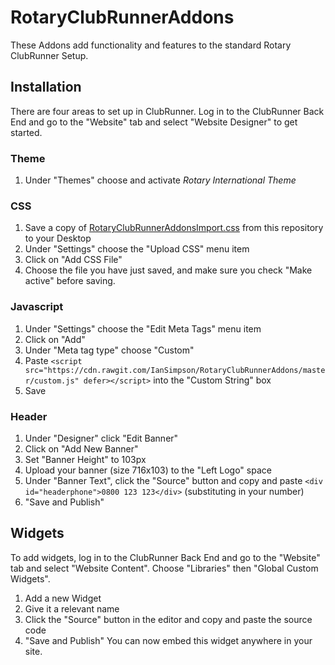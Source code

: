 # RotaryClubRunnerAddons
These Addons add functionality and features to the standard Rotary ClubRunner Setup.

## Installation
There are four areas to set up in ClubRunner. Log in to the ClubRunner Back End and go to the "Website" tab and select "Website Designer" to get started.

### Theme
 1. Under "Themes" choose and activate *Rotary International Theme*

### CSS
 1. Save a copy of [RotaryClubRunnerAddonsImport.css](https://raw.githubusercontent.com/IanSimpson/RotaryClubRunnerAddons/master/RotaryClubRunnerAddonsImport.css) from this repository to your Desktop
 2. Under "Settings" choose the "Upload CSS" menu item
 3. Click on "Add CSS File"
 4. Choose the file you have just saved, and make sure you check "Make active" before saving.

### Javascript
 1. Under "Settings" choose the "Edit Meta Tags" menu item
 2. Click on "Add"
 3. Under "Meta tag type" choose "Custom"
 4. Paste `<script src="https://cdn.rawgit.com/IanSimpson/RotaryClubRunnerAddons/master/custom.js" defer></script>` into the "Custom String" box
 5. Save

### Header
 1. Under "Designer" click "Edit Banner"
 2. Click on "Add New Banner"
 3. Set "Banner Height" to 103px
 4. Upload your banner (size 716x103) to the "Left Logo" space
 5. Under "Banner Text", click the "Source" button and copy and paste `<div id="headerphone">0800 123 123</div>` (substituting in your number)
 6. "Save and Publish"

## Widgets
To add widgets, log in to the ClubRunner Back End and go to the "Website" tab and select "Website Content". Choose "Libraries" then "Global Custom Widgets".

 1. Add a new Widget
 2. Give it a relevant name
 3. Click the "Source" button in the editor and copy and paste the source code
 4. "Save and Publish"
You can now embed this widget anywhere in your site.
